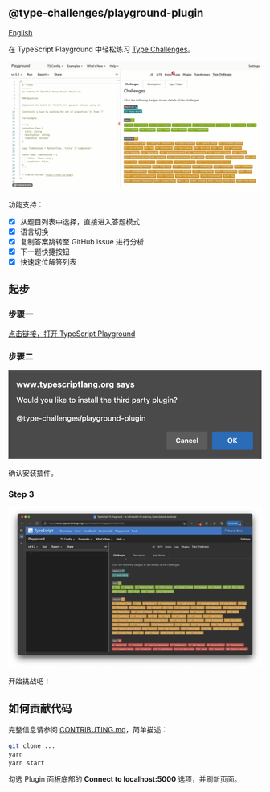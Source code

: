 ## @type-challenges/playground-plugin

[English](./README.md)

在 TypeScript Playground 中轻松练习 [Type Challenges](https://github.com/type-challenges/type-challenges)。

![picture 1](images/31db67de83c2de209755814f2d892326846df0e1d03cf94a42e69228b1a181a0.gif)

功能支持：

- [x] 从题目列表中选择，直接进入答题模式
- [x] 语言切换
- [x] 复制答案跳转至 GitHub issue 进行分析
- [x] 下一题快捷按钮
- [x] 快速定位解答列表

## 起步

### 步骤一

[点击链接，打开 TypeScript Playground](https://www.typescriptlang.org/play?install-plugin=%40type-challenges%2Fplayground-plugin)

### 步骤二

![picture 2](images/e729298e337f291f715efdcb9fd5a7999d6563beb4fb27d9e845c681f75b3fe2.png)

确认安装插件。

### Step 3

![picture 3](images/7d2e61ffca9179651ae071db60671f1c8c3500fb7d4d254f4322873d75ed422c.png)

开始挑战吧！

## 如何贡献代码

完整信息请参阅 [CONTRIBUTING.md](./CONTRIBUTING.md)，简单描述：

```sh
git clone ...
yarn
yarn start
```

勾选 Plugin 面板底部的 **Connect to localhost:5000** 选项，并刷新页面。
